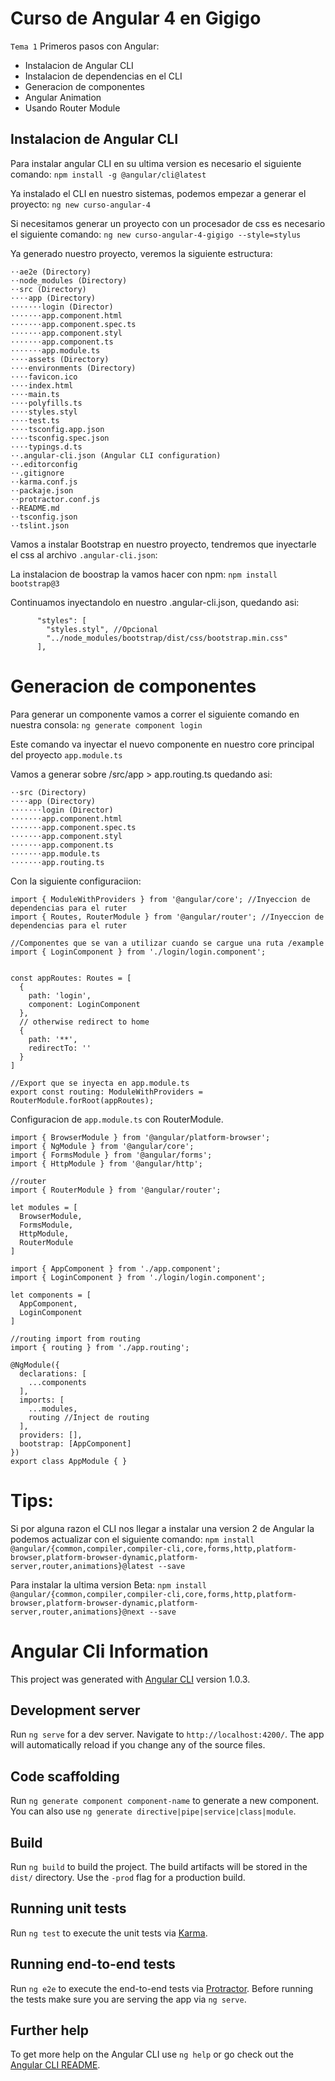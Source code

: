 # Curso de Angular 4 en Gigigo

`Tema 1` Primeros pasos con Angular:
* Instalacion de Angular CLI
* Instalacion de dependencias en el CLI
* Generacion de componentes
* Angular Animation
* Usando Router Module

## Instalacion de Angular CLI

Para instalar angular CLI en su ultima version es necesario el siguiente comando:
`npm install -g @angular/cli@latest`

Ya instalado el CLI en nuestro sistemas, podemos empezar a generar el proyecto:
`ng new curso-angular-4`

Si necesitamos generar un proyecto con un procesador de css es necesario el siguiente comando:
`ng new curso-angular-4-gigigo --style=stylus`

Ya generado nuestro proyecto, veremos la siguiente estructura:

```
⋅⋅ae2e (Directory)
⋅⋅node_modules (Directory)
⋅⋅src (Directory)
⋅⋅⋅⋅app (Directory)
⋅⋅⋅⋅⋅⋅⋅login (Director)
⋅⋅⋅⋅⋅⋅⋅app.component.html
⋅⋅⋅⋅⋅⋅⋅app.component.spec.ts
⋅⋅⋅⋅⋅⋅⋅app.component.styl
⋅⋅⋅⋅⋅⋅⋅app.component.ts
⋅⋅⋅⋅⋅⋅⋅app.module.ts
⋅⋅⋅⋅assets (Directory)
⋅⋅⋅⋅environments (Directory)
⋅⋅⋅⋅favicon.ico
⋅⋅⋅⋅index.html
⋅⋅⋅⋅main.ts
⋅⋅⋅⋅polyfills.ts
⋅⋅⋅⋅styles.styl
⋅⋅⋅⋅test.ts
⋅⋅⋅⋅tsconfig.app.json
⋅⋅⋅⋅tsconfig.spec.json
⋅⋅⋅⋅typings.d.ts
⋅⋅.angular-cli.json (Angular CLI configuration)
⋅⋅.editorconfig
⋅⋅.gitignore
⋅⋅karma.conf.js
⋅⋅packaje.json
⋅⋅protractor.conf.js
⋅⋅README.md
⋅⋅tsconfig.json
⋅⋅tslint.json
```

Vamos a instalar Bootstrap en nuestro proyecto, tendremos que inyectarle el css al archivo `.angular-cli.json`:

La instalacion de boostrap la vamos hacer con npm:
`npm install bootstrap@3`

Continuamos inyectandolo en nuestro .angular-cli.json, quedando asi:
```
      "styles": [
        "styles.styl", //Opcional
        "../node_modules/bootstrap/dist/css/bootstrap.min.css"
      ],
```

# Generacion de componentes

Para generar un componente vamos a correr el siguiente comando en nuestra consola:
`ng generate component login`

Este comando va inyectar el nuevo componente en nuestro core principal del proyecto `app.module.ts`

Vamos a generar sobre /src/app > app.routing.ts quedando asi:

```
⋅⋅src (Directory)
⋅⋅⋅⋅app (Directory)
⋅⋅⋅⋅⋅⋅⋅login (Director)
⋅⋅⋅⋅⋅⋅⋅app.component.html
⋅⋅⋅⋅⋅⋅⋅app.component.spec.ts
⋅⋅⋅⋅⋅⋅⋅app.component.styl
⋅⋅⋅⋅⋅⋅⋅app.component.ts
⋅⋅⋅⋅⋅⋅⋅app.module.ts
⋅⋅⋅⋅⋅⋅⋅app.routing.ts
```

Con la siguiente configuraciion:
```
import { ModuleWithProviders } from '@angular/core'; //Inyeccion de dependencias para el ruter
import { Routes, RouterModule } from '@angular/router'; //Inyeccion de dependencias para el ruter

//Componentes que se van a utilizar cuando se cargue una ruta /example
import { LoginComponent } from './login/login.component';


const appRoutes: Routes = [
  {
    path: 'login',
    component: LoginComponent
  },
  // otherwise redirect to home
  {
    path: '**',
    redirectTo: ''
  }
]

//Export que se inyecta en app.module.ts
export const routing: ModuleWithProviders = RouterModule.forRoot(appRoutes);
```

Configuracion de `app.module.ts` con RouterModule.

```
import { BrowserModule } from '@angular/platform-browser';
import { NgModule } from '@angular/core';
import { FormsModule } from '@angular/forms';
import { HttpModule } from '@angular/http';

//router
import { RouterModule } from '@angular/router';

let modules = [
  BrowserModule,
  FormsModule,
  HttpModule,
  RouterModule
]

import { AppComponent } from './app.component';
import { LoginComponent } from './login/login.component';

let components = [
  AppComponent,
  LoginComponent
]

//routing import from routing
import { routing } from './app.routing';

@NgModule({
  declarations: [
    ...components
  ],
  imports: [
    ...modules,
    routing //Inject de routing
  ],
  providers: [],
  bootstrap: [AppComponent]
})
export class AppModule { }

```

# Tips:

Si por alguna razon el CLI nos llegar a instalar una version 2 de Angular la podemos actualizar con el siguiente comando:
`npm install @angular/{common,compiler,compiler-cli,core,forms,http,platform-browser,platform-browser-dynamic,platform-server,router,animations}@latest --save`

Para instalar la ultima version Beta:
`npm install @angular/{common,compiler,compiler-cli,core,forms,http,platform-browser,platform-browser-dynamic,platform-server,router,animations}@next --save`


# Angular Cli Information

This project was generated with [Angular CLI](https://github.com/angular/angular-cli) version 1.0.3.

## Development server

Run `ng serve` for a dev server. Navigate to `http://localhost:4200/`. The app will automatically reload if you change any of the source files.

## Code scaffolding

Run `ng generate component component-name` to generate a new component. You can also use `ng generate directive|pipe|service|class|module`.

## Build

Run `ng build` to build the project. The build artifacts will be stored in the `dist/` directory. Use the `-prod` flag for a production build.

## Running unit tests

Run `ng test` to execute the unit tests via [Karma](https://karma-runner.github.io).

## Running end-to-end tests

Run `ng e2e` to execute the end-to-end tests via [Protractor](http://www.protractortest.org/).
Before running the tests make sure you are serving the app via `ng serve`.

## Further help

To get more help on the Angular CLI use `ng help` or go check out the [Angular CLI README](https://github.com/angular/angular-cli/blob/master/README.md).
